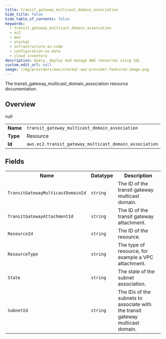 ```yaml
---
title: transit_gateway_multicast_domain_association
hide_title: false
hide_table_of_contents: false
keywords:
  - transit_gateway_multicast_domain_association
  - ec2
  - aws
  - stackql
  - infrastructure-as-code
  - configuration-as-data
  - cloud inventory
description: Query, deploy and manage AWS resources using SQL
custom_edit_url: null
image: /img/providers/aws/stackql-aws-provider-featured-image.png
---
```

The transit_gateway_multicast_domain_association resource documentation.

## Overview
<table><tbody>
<tr><td><b>Name</b></td><td><code>transit_gateway_multicast_domain_association</code></td></tr>
<tr><td><b>Type</b></td><td>Resource</td></tr>
null
<tr><td><b>Id</b></td><td><code>aws.ec2.transit_gateway_multicast_domain_association</code></td></tr>
</tbody></table>

## Fields
<table><tbody>
<tr><th>Name</th><th>Datatype</th><th>Description</th></tr>
<tr><td><code>TransitGatewayMulticastDomainId</code></td><td><code>string</code></td><td>The ID of the transit gateway multicast domain.</td></tr><tr><td><code>TransitGatewayAttachmentId</code></td><td><code>string</code></td><td>The ID of the transit gateway attachment.</td></tr><tr><td><code>ResourceId</code></td><td><code>string</code></td><td>The ID of the resource.</td></tr><tr><td><code>ResourceType</code></td><td><code>string</code></td><td>The type of resource, for example a VPC attachment.</td></tr><tr><td><code>State</code></td><td><code>string</code></td><td>The state of the subnet association.</td></tr><tr><td><code>SubnetId</code></td><td><code>string</code></td><td>The IDs of the subnets to associate with the transit gateway multicast domain.</td></tr>
</tbody></table>